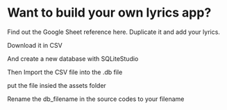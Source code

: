 # Want to build your own lyrics app?

Find out the Google Sheet reference here. Duplicate it and add your lyrics.

Download it in CSV

And create a new database with SQLiteStudio

Then Import the CSV file into the .db file

put the file insied the assets folder


Rename the db_filename in the source codes to your filename


